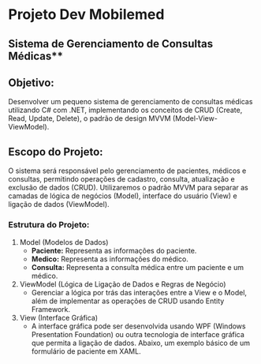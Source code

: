 # Projeto Dev Mobilemed
## Sistema de Gerenciamento de Consultas Médicas**

## Objetivo:
Desenvolver um pequeno sistema de gerenciamento de consultas médicas utilizando C# com .NET, implementando os conceitos de CRUD (Create, Read, Update, Delete), o padrão de design MVVM (Model-View-ViewModel).

## Escopo do Projeto:
O sistema será responsável pelo gerenciamento de pacientes, médicos e consultas, permitindo operações de cadastro, consulta, atualização e exclusão de dados (CRUD). Utilizaremos o padrão MVVM para separar as camadas de lógica de negócios (Model), interface do usuário (View) e ligação de dados (ViewModel).

### Estrutura do Projeto:

1. Model (Modelos de Dados)
    - **Paciente:** Representa as informações do paciente.
    - **Medico:** Representa as informações do médico.
    - **Consulta:** Representa a consulta médica entre um paciente e um médico.
2. ViewModel (Lógica de Ligação de Dados e Regras de Negócio)
    - Gerenciar a lógica por trás das interações entre a View e o Model, além de implementar as operações de CRUD usando Entity Framework.
3. View (Interface Gráfica)
    - A interface gráfica pode ser desenvolvida usando WPF (Windows Presentation Foundation) ou outra tecnologia de interface gráfica que permita a ligação de dados. Abaixo, um exemplo básico de um formulário de paciente em XAML.
